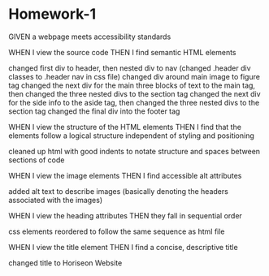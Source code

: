 # Homework-1

GIVEN a webpage meets accessibility standards

WHEN I view the source code
THEN I find semantic HTML elements

changed first div to header, then nested div to nav (changed .header div classes to .header nav in css file)
changed div around main image to figure tag
changed the next div for the main three blocks of text to the main tag, then changed the three nested divs to the section tag
changed the next div for the side info to the aside tag, then changed the three nested divs to the section tag
changed the final div into the footer tag


WHEN I view the structure of the HTML elements
THEN I find that the elements follow a logical structure independent of styling and positioning

cleaned up html with good indents to notate structure and spaces between sections of code


WHEN I view the image elements
THEN I find accessible alt attributes

added alt text to describe images (basically denoting the headers associated with the images)


WHEN I view the heading attributes
THEN they fall in sequential order

css elements reordered to follow the same sequence as html file


WHEN I view the title element
THEN I find a concise, descriptive title

changed title to Horiseon Website